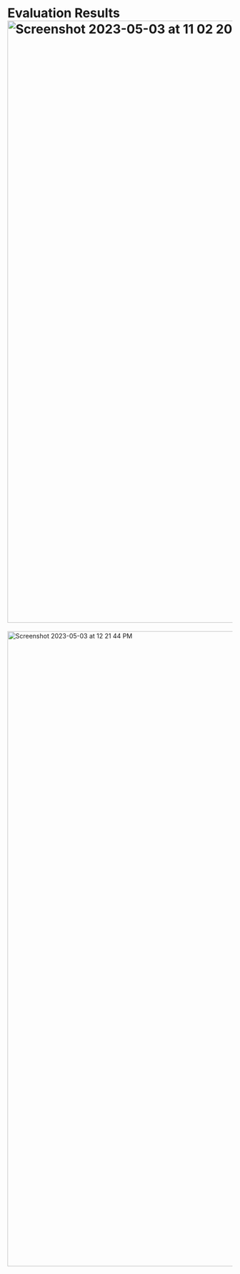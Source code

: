 # Evaluation Results<img width="1349" alt="Screenshot 2023-05-03 at 11 02 20 AM" src="https://user-images.githubusercontent.com/54637095/235973530-1a6b6963-81dc-4e74-a5ed-3998086c56e0.png">

<img width="1423" alt="Screenshot 2023-05-03 at 12 21 44 PM" src="https://user-images.githubusercontent.com/54637095/235993034-e1e2bce3-911f-4edc-87a5-eaf508ea11ba.png">
